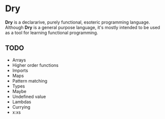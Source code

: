 # Dry
**Dry** is a declararive, purely functional, esoteric programming language. Although **Dry** is a general purpose language, it's mostly intended to be used as a tool for learning functional programming.

## TODO
* Arrays
* Higher order functions
* Imports
* Maps
* Pattern matching
* Types
* Maybe
* Undefined value
* Lambdas
* Currying
* x:xs